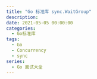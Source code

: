 ```yaml
---
title: "Go 标准库 sync.WaitGroup"
description: 
date: 2021-05-05 00:00:00
categories:
  - Go标准库
tags:
  - Go
  - Concurrency
  - sync
series:	
  - Go 面试大全
---
```


